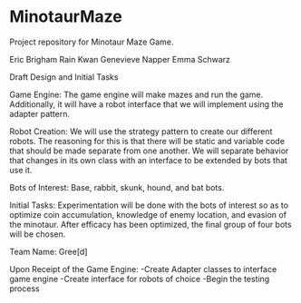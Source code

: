 # MinotaurMaze
Project repository for Minotaur Maze Game.

Eric Brigham 
Rain Kwan 
Genevieve Napper 
Emma Schwarz

Draft Design and Initial Tasks

Game Engine: 
The game engine will make mazes and run the game. Additionally, it will have a robot interface that we will implement using the adapter pattern. 

Robot Creation:
We will use the strategy pattern to create our different robots. The reasoning for this is that there will be static and variable code that should be made separate from one another. We will separate behavior that changes in its own class with an interface to be extended by bots that use it. 

Bots of Interest: 
Base, rabbit, skunk, hound, and bat bots. 

Initial Tasks: 
Experimentation will be done with the bots of interest so as to optimize coin accumulation, knowledge of enemy location, and evasion of the minotaur. After efficacy has been optimized, the final group of four bots will be chosen. 

Team Name: Gree[d] 

Upon Receipt of the Game Engine: 
-Create Adapter classes to interface game engine
-Create interface for robots of choice
-Begin the testing process


